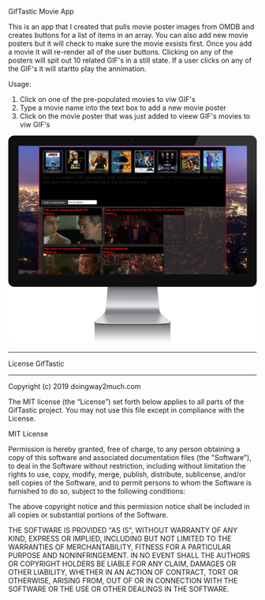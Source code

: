 GifTastic Movie App

This is an app that I created that pulls movie poster images from OMDB and creates buttons for a list of items in an array.  You can also add new movie posters but it will check to make sure the movie exsists first.  Once you add a movie it will re-render all of the user buttons.   Clicking on any of the posters will spit out 10 related GIF's in a still state.  If a user clicks on any of the GIF's it will startto play the annimation.  

Usage:
1. Click on one of the pre-populated movies to viw GIF's
2. Type a movie name into the text box to add a new movie poster
3. Click on the movie poster that was just added to vieew GIF's movies to viw GIF's


![gitfTastic](https://github.com/doingway2much/Bootstrap-Portfolio/blob/master/assets/img/gitfTastic.jpg?raw=true)

***
License
GifTastic
***

Copyright (c) 2019 doingway2much.com

The MIT license (the “License”) set forth below applies to all parts of the GifTastic project. You may not use this file except in compliance with the License. 

MIT License

Permission is hereby granted, free of charge, to any person obtaining a copy of this software and associated documentation files (the "Software"), to deal in the Software without restriction, including without limitation the rights to use, copy, modify, merge, publish, distribute, sublicense, and/or sell copies of the Software, and to permit persons to whom the Software is furnished to do so, subject to the following conditions:

The above copyright notice and this permission notice shall be included in all copies or substantial portions of the Software.

THE SOFTWARE IS PROVIDED "AS IS", WITHOUT WARRANTY OF ANY KIND, EXPRESS OR IMPLIED, INCLUDING BUT NOT LIMITED TO THE WARRANTIES OF MERCHANTABILITY, FITNESS FOR A PARTICULAR PURPOSE AND NONINFRINGEMENT. IN NO EVENT SHALL THE AUTHORS OR COPYRIGHT HOLDERS BE LIABLE FOR ANY CLAIM, DAMAGES OR OTHER LIABILITY, WHETHER IN AN ACTION OF CONTRACT, TORT OR OTHERWISE, ARISING FROM, OUT OF OR IN CONNECTION WITH THE SOFTWARE OR THE USE OR OTHER DEALINGS IN THE SOFTWARE.
